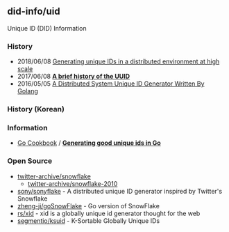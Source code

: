 ## did-info/uid
Unique ID (DID) Information

### History
- 2018/06/08 [Generating unique IDs in a distributed environment at high scale](https://www.callicoder.com/distributed-unique-id-sequence-number-generator/)
- 2017/06/08 [**A brief history of the UUID**](https://segment.com/blog/a-brief-history-of-the-uuid/)
- 2016/05/05 [A Distributed System Unique ID Generator Written By Golang](https://medium.com/@zhengji91/a-distributed-system-unique-id-generator-written-by-golang-60ecfdbe6118)


### History (Korean)


### Information
- [Go Cookbook](https://blog.kowalczyk.info/book/go-cookbook.html) / [**Generating good unique ids in Go**](https://blog.kowalczyk.info/article/JyRZ/generating-good-unique-ids-in-go.html)


### Open Source
- [twitter-archive/snowflake](https://github.com/twitter-archive/snowflake)
    - [twitter-archive/snowflake-2010](https://github.com/twitter-archive/snowflake/tree/snowflake-2010)
- [sony/sonyflake](https://github.com/sony/sonyflake) - A distributed unique ID generator inspired by Twitter's Snowflake
- [zheng-ji/goSnowFlake](https://github.com/zheng-ji/goSnowFlake) - Go version of SnowFlake
- [rs/xid](https://github.com/rs/xid) - xid is a globally unique id generator thought for the web
- [segmentio/ksuid](https://github.com/segmentio/ksuid) - K-Sortable Globally Unique IDs


